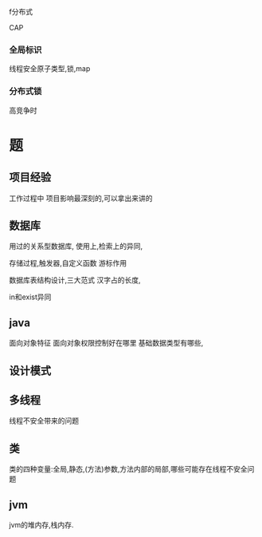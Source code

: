 f分布式

CAP

### 全局标识
  线程安全原子类型,锁,map

### 分布式锁  
  高竞争时

# 题
## 项目经验
工作过程中 项目影响最深刻的,可以拿出来讲的

## 数据库
用过的关系型数据库,
使用上,检索上的异同,

存储过程,触发器,自定义函数
游标作用

数据库表结构设计,三大范式
汉字占的长度,

in和exist异同

## java
面向对象特征
面向对象权限控制好在哪里
基础数据类型有哪些,

## 设计模式
## 多线程
线程不安全带来的问题

## 类
类的四种变量:全局,静态,(方法)参数,方法内部的局部,哪些可能存在线程不安全问题

## jvm
jvm的堆内存,栈内存.









